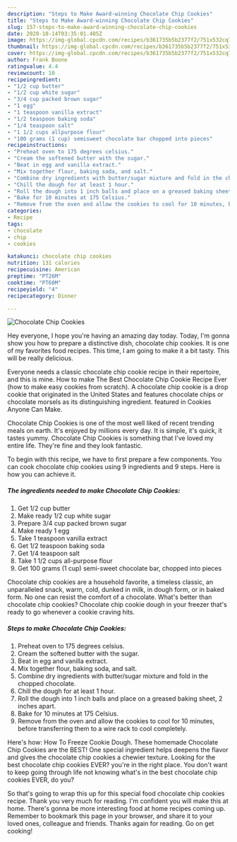 ```yaml
---
description: "Steps to Make Award-winning Chocolate Chip Cookies"
title: "Steps to Make Award-winning Chocolate Chip Cookies"
slug: 157-steps-to-make-award-winning-chocolate-chip-cookies
date: 2020-10-14T03:35:01.405Z
image: https://img-global.cpcdn.com/recipes/b361735b5b2377f2/751x532cq70/chocolate-chip-cookies-recipe-main-photo.jpg
thumbnail: https://img-global.cpcdn.com/recipes/b361735b5b2377f2/751x532cq70/chocolate-chip-cookies-recipe-main-photo.jpg
cover: https://img-global.cpcdn.com/recipes/b361735b5b2377f2/751x532cq70/chocolate-chip-cookies-recipe-main-photo.jpg
author: Frank Boone
ratingvalue: 4.4
reviewcount: 10
recipeingredient:
- "1/2 cup butter"
- "1/2 cup white sugar"
- "3/4 cup packed brown sugar"
- "1 egg"
- "1 teaspoon vanilla extract"
- "1/2 teaspoon baking soda"
- "1/4 teaspoon salt"
- "1 1/2 cups allpurpose flour"
- "100 grams (1 cup) semisweet chocolate bar chopped into pieces"
recipeinstructions:
- "Preheat oven to 175 degrees celsius."
- "Cream the softened butter with the sugar."
- "Beat in egg and vanilla extract."
- "Mix together flour, baking soda, and salt."
- "Combine dry ingredients with butter/sugar mixture and fold in the chopped chocolate."
- "Chill the dough for at least 1 hour."
- "Roll the dough into 1 inch balls and place on a greased baking sheet, 2 inches apart."
- "Bake for 10 minutes at 175 Celsius."
- "Remove from the oven and allow the cookies to cool for 10 minutes, before transferring them to a wire rack to cool completely."
categories:
- Recipe
tags:
- chocolate
- chip
- cookies

katakunci: chocolate chip cookies 
nutrition: 131 calories
recipecuisine: American
preptime: "PT26M"
cooktime: "PT60M"
recipeyield: "4"
recipecategory: Dinner

---
```



![Chocolate Chip Cookies](https://img-global.cpcdn.com/recipes/b361735b5b2377f2/751x532cq70/chocolate-chip-cookies-recipe-main-photo.jpg)

Hey everyone, I hope you're having an amazing day today. Today, I'm gonna show you how to prepare a distinctive dish, chocolate chip cookies. It is one of my favorites food recipes. This time, I am going to make it a bit tasty. This will be really delicious.

Everyone needs a classic chocolate chip cookie recipe in their repertoire, and this is mine. How to make The Best Chocolate Chip Cookie Recipe Ever (how to make easy cookies from scratch). A chocolate chip cookie is a drop cookie that originated in the United States and features chocolate chips or chocolate morsels as its distinguishing ingredient. featured in Cookies Anyone Can Make.

Chocolate Chip Cookies is one of the most well liked of recent trending meals on earth. It's enjoyed by millions every day. It is simple, it's quick, it tastes yummy. Chocolate Chip Cookies is something that I've loved my entire life. They're fine and they look fantastic.


To begin with this recipe, we have to first prepare a few components. You can cook chocolate chip cookies using 9 ingredients and 9 steps. Here is how you can achieve it.

<!--inarticleads1-->

##### The ingredients needed to make Chocolate Chip Cookies:

1. Get 1/2 cup butter
1. Make ready 1/2 cup white sugar
1. Prepare 3/4 cup packed brown sugar
1. Make ready 1 egg
1. Take 1 teaspoon vanilla extract
1. Get 1/2 teaspoon baking soda
1. Get 1/4 teaspoon salt
1. Take 1 1/2 cups all-purpose flour
1. Get 100 grams (1 cup) semi-sweet chocolate bar, chopped into pieces


Chocolate chip cookies are a household favorite, a timeless classic, an unparalleled snack, warm, cold, dunked in milk, in dough form, or in baked form. No one can resist the comfort of a chocolate. What&#39;s better than chocolate chip cookies? Chocolate chip cookie dough in your freezer that&#39;s ready to go whenever a cookie craving hits. 

<!--inarticleads2-->

##### Steps to make Chocolate Chip Cookies:

1. Preheat oven to 175 degrees celsius.
1. Cream the softened butter with the sugar.
1. Beat in egg and vanilla extract.
1. Mix together flour, baking soda, and salt.
1. Combine dry ingredients with butter/sugar mixture and fold in the chopped chocolate.
1. Chill the dough for at least 1 hour.
1. Roll the dough into 1 inch balls and place on a greased baking sheet, 2 inches apart.
1. Bake for 10 minutes at 175 Celsius.
1. Remove from the oven and allow the cookies to cool for 10 minutes, before transferring them to a wire rack to cool completely.


Here&#39;s how: How To Freeze Cookie Dough. These homemade Chocolate Chip Cookies are the BEST! One special ingredient helps deepens the flavor and gives the chocolate chip cookies a chewier texture. Looking for the best chocolate chip cookies EVER? you&#39;re in the right place. You don&#39;t want to keep going through life not knowing what&#39;s in the best chocolate chip cookies EVER, do you? 

So that's going to wrap this up for this special food chocolate chip cookies recipe. Thank you very much for reading. I'm confident you will make this at home. There's gonna be more interesting food at home recipes coming up. Remember to bookmark this page in your browser, and share it to your loved ones, colleague and friends. Thanks again for reading. Go on get cooking!
